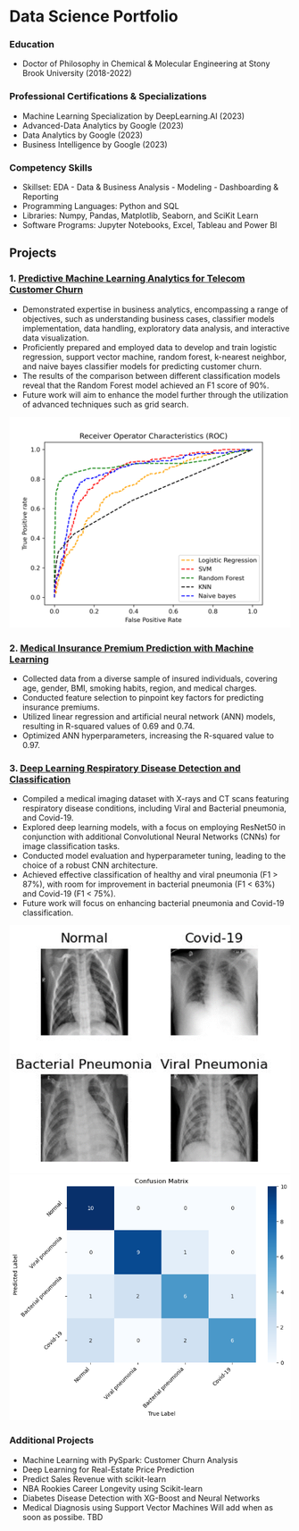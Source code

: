 # Data Science Portfolio

### Education
 - Doctor of Philosophy in Chemical & Molecular Engineering at Stony Brook University (2018-2022)

### Professional Certifications & Specializations
 - Machine Learning Specialization by DeepLearning.AI 	(2023)
 - Advanced-Data Analytics by Google 	(2023)
 - Data Analytics by Google 	(2023)
 - Business Intelligence by Google 	(2023)


### Competency Skills
 - Skillset: EDA - Data & Business Analysis - Modeling - Dashboarding & Reporting 
 - Programming Languages: Python and SQL
 - Libraries: Numpy, Pandas, Matplotlib, Seaborn, and SciKit Learn
 - Software Programs: Jupyter Notebooks, Excel, Tableau and Power BI


## Projects 
### 1. [Predictive Machine Learning Analytics for Telecom Customer Churn](https://github.com/dsala24/Telecom-Customer-Churn/tree/main) 
 - Demonstrated expertise in business analytics, encompassing a range of objectives, such as understanding business cases, classifier models implementation, data handling, exploratory data analysis, and interactive data visualization.
 - Proficiently prepared and employed data to develop and train logistic regression, support vector machine, random forest, k-nearest neighbor, and naive bayes classifier models for predicting customer churn.
 - The results of the comparison between different classification models reveal that the Random Forest model achieved an F1 score of 90%.
 - Future work will aim to enhance the model further through the utilization of advanced techniques such as grid search. 

![ROC](https://github.com/dsala24/DS_Portfolio/blob/main/assets/images/Telecom%20Customers%20Churn%20ROC.png)

### 2. [Medical Insurance Premium Prediction with Machine Learning](https://github.com/dsala24/Medical-Insurance-ML/tree/main)
 - Collected data from a diverse sample of insured individuals, covering age, gender, BMI, smoking habits, region, and medical charges.
 - Conducted feature selection to pinpoint key factors for predicting insurance premiums.
 - Utilized linear regression and artificial neural network (ANN) models, resulting in R-squared values of 0.69 and 0.74.
 - Optimized ANN hyperparameters, increasing the R-squared value to 0.97.

### 3. [Deep Learning Respiratory Disease Detection and Classification](https://github.com/dsala24/Respiratory-Disease-DL/tree/main)
 - Compiled a medical imaging dataset with X-rays and CT scans featuring respiratory disease conditions, including Viral and Bacterial pneumonia, and Covid-19.
 - Explored deep learning models, with a focus on employing ResNet50 in conjunction with additional Convolutional Neural Networks (CNNs) for image classification tasks.
 - Conducted model evaluation and hyperparameter tuning, leading to the choice of a robust CNN architecture.
 - Achieved effective classification of healthy and viral pneumonia (F1 > 87%), with room for improvement in bacterial pneumonia (F1 < 63%) and Covid-19 (F1 < 75%).
 - Future work will focus on enhancing bacterial pneumonia and Covid-19 classification.

![Img](https://github.com/dsala24/DS_Portfolio/blob/main/assets/images/Chest-X-Ray-Classification-Images-2.png)
![CM](https://github.com/dsala24/DS_Portfolio/blob/main/assets/images/Chest-X-Ray-Classification-CM-2.png)


### Additional Projects
 - Machine Learning with PySpark: Customer Churn Analysis
 - Deep Learning for Real-Estate Price Prediction
 - Predict Sales Revenue with scikit-learn
 - NBA Rookies Career Longevity using Scikit-learn
 - Diabetes Disease Detection with XG-Boost and Neural Networks
 - Medical Diagnosis using Support Vector Machines
Will add when as soon as possibe. TBD 
